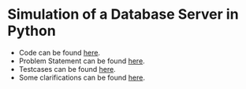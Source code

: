 # Simulation of a Database Server in Python

- Code can be found [here](db_server.py).  
- Problem Statement can be found [here](ps.pdf).  
- Testcases can be found [here](sample-text-cases.txt).  
- Some clarifications can be found [here](clarify.html).
